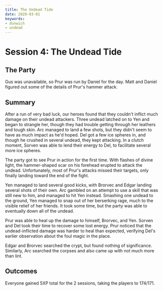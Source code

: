 ```yaml
---
title: The Undead Tide
date: 2020-03-01
keywords:
- dunwich
- undead
---
```


# Session 4: The Undead Tide

## The Party

Gus was unavailable, so Prur was run by Daniel for the day.
Matt and Daniel figured out some of the details of Prur's hammer attack.

## Summary

After a run of very bad luck, our heroes found that they couldn't inflict much damage on their undead attackers.
Three undead latched on to Yen and began to strangle her, though they had trouble getting through her leathers and tough skin.
Arc managed to land a few shots, but they didn't seem to have as much impact as he'd hoped.
Del got a few ice spheres in, and though he crushed in several undead, they kept attacking.
In a clutch moment, Sorven was able to lend their energy to Del, to facilitate several more ice spheres.

The party got to see Prur in action for the first time.
With flashes of divine light, the hammer-shaped scar on his forehead erupted to attack the undead.
Unfortunately, most of Prur's attacks missed their targets, only finally landing toward the end of the fight.

Yen managed to land several good kicks, with Brorvec and Edgar landing several shots of their own.
Arc gambled on an attempt to use a skill that was still new to him, and managed to hit Yen instead.
Smashing one undead to the ground, Yen managed to snap out of her berserking rage, much to the visible relief of her friends.
It took some time, but the party was able to eventually down all of the undead. 

Prur was able to heal up the damage to himself, Brorvec, and Yen.
Sorven and Del took their time to recover some lost energy.
 Prur noticed that the undead-inflicted damage was harder to heal than expected, verifying Del's earlier observation about the foul magic in the place.

Edgar and Brorvec searched the crypt, but found nothing of significance.
Similarly, Arc searched the corpses and also came up with not much more than lint.

## Outcomes

Everyone gained 5XP total for the 2 sessions, taking the players to 174/171.
